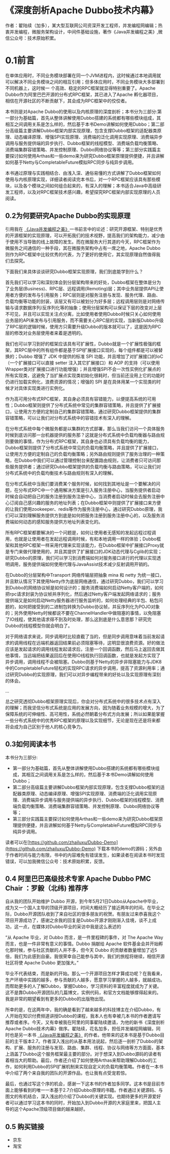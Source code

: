 # 《深度剖析Apache Dubbo技术内幕》
作者：翟陆续（加多），某大型互联网公司资深开发工程师，并发编程网编辑；热衷并发编程，微服务架构设计，中间件基础设施，著作《Java并发编程之美》,微信公众号：技术原始积累。
# 0.1前言


在单体应用时，不同业务模块部署在同一个JVM进程内，这时候通过本地调用就可以解决不同业务模块之间的相互引用；但多体应用时，不同业务模块大多部署到不同机器上，这时候一 个高效、稳定的RPC框架就显得特别重要了。Apache Dubbo作为阿里巴巴开源的分布式RPC框架，其已进入了Apache 孵化器项目，相信在开源社区的不断贡献下，其会成为RPC框架中的佼佼者。

本书则是对Apache Dubbo的使用以及内核原理的深度剖析；本书分为三部分:第一部分为基础篇，首先从整体讲解使用Dubbo搭建的系统都有哪些模块组成，其相互之间调用关系是怎么样的，然后基于本书Demo讲解如何使用Dubbo；第二部分高级篇主要讲解Dubbo框架内部实现原理，包含支撑Dubbo框架的适配器类原理、动态编译原理、增强SPI实现原理、消费端的泛化调用实现原理、消费端异步调用与服务提供端的异步执行、Dubbo框架的线程模型、消费端负载均衡策略、消费端集群容错策略、并发控制原理、Dubbo网络协议等等；第三部分实践篇主要探讨如何使用Arthas和一些demo来为研究Dubbo框架原理提供便捷，并且讲解如何基于Netty与CompletableFuture模拟RPC同步与纯异步调用。

本书通过原理与实践相结合、由浅入深、通俗易懂的方式讲解了Dubbo框架如何使用与内核原理实现，详细读者阅读完本书后，对一个RPC框架应该具有那些模块，以及各个模块之间如何组合起来的，有深入的理解；本书适合Java中高级研发工程师，以及对RPC框架技术感兴趣，希望探究RPC框架内部实现原理的人员阅读。
##  0.2为何要研究Apache Dubbo的实现原理
引用我在 [《Java并发编程之美》](https://item.jd.com/12450812.html)一书前言中的论述：研究开源框架、特别是优秀的开源框架的实现原理，可以开拓我们的技术视野，提高我们的架构能力，减少由于使用不当导致的线上故障的发生。而在微服务大行其道的今天，RPC框架作为微服务之间通信的一种手段，其在微服务架构中占有一席之地，Apache Dubbo则作为RPC框架中比较优秀的代表，为了更好的使用它，其实现原理自然值得我们去探究。

下面我们来具体谈谈研究Dubbo框架实现原理，我们到底能学到什么？

首先我们可以学习和深刻体会到分层架构带来的好处，Dubbo框架在整体是分为了业务层(Business)、RPC层、远程调用(Remoting)层；其中业务层提供API让使用者方便的发布与引用服务；RPC层则是对服务注册与发现、服务代理、路由、负载均衡等功能的封装，该层又有可以被划分为好多层；远程调用层则是对网络传输与请求数据序列/反序列化等的抽象；使用分层架构可以保证下层的改变对上层不可见，并且可以实现关注点分离，比如使用者使用Dubbo时候只关心如何使用业务层的API来发布与引用服务，而不需要关心RPC层的实现，当新版Dubbo升级了RPC层的逻辑时候，使用方只需要升级Dubbo的版本就可以了，这是因为RPC层的修改对业务层使用者来着是透明的。

我们也可以学习到好的框架应该具有可扩展性，Dubbo就是一个扩展性极强的框架，其RPC层中的所有组件都是基于SPI扩展接口实现的，每个组件都是可以被替换的；Dubbo 增强了 JDK 中提供的标准 SPI 功能，并且增加了对扩展接口的IoC （一个扩展接口可以直接 setter 注入其它扩展接口）和 AOP 的支持（可以使用Wrapper类对扩展接口进行功能增强）；并且增强SPI不会一次性实例化扩展点的所有实现类，这避免了当扩展点实现类初始化很耗时，但当前还没用上它的功能时仍进行加载实例化，浪费资源的情况；增强的 SPI 是在具体用某一个实现类的时候才对具体实现类进行实例化。

作为高可用分布式RPC框架，其自身必须具有容错能力，以便提高系统的可用性；Dubbo框架则提供了分布式系统中常见的集群容错策略，并且提供了扩展接口，让使用方方便的定制自己的集群容错策略，通过研究Dubbo框架提供的集群容错策略，可以让我们对分布式系统中的容错技术有深入的理解。

在分布式系统中每个微服务都是以集群的方式部署，那么当我们访问一个具体服务时候到底访问那一台机器提供的服务那？这就是分布式系统中负载均衡器与路由规则要做的事情，作为分布式RPC框架，其自身也必须具有负载均衡的能力，Dubbo框架则提供了分布式系统中常见的负载均衡策略，并且提供了扩展接口，让使用方方便的定制自己的负载均衡策略；另外路由规则提供了服务治理的一种策略，在Dubbo中我们可以通过管理控制台来配置路由规则，让消费者只可访问那些服务提供者；通过研究Dubbo框架提供的负载均衡与路由策略，可以让我们对分布式系统中的负载均衡技术与路由规则有深入的理解。

在分布式系统中当我们要消费某个服务时候，如何找到其地址是一个要解决的问题，在分布式RPC中一个通用解决方案是引入服务注册中心，当服务提供者启动时候会自动把自己的服务注册到服务注册中心，当消费者启动时候会去服务注册中心订阅自己感兴趣的服务的地址列表；在Dubbo框架中则提供了扩展接口来方便的让我们使用zookeeper、redis等作为服务注册中心，通过研究Dubbo原理，我们可以深刻理解服务提供方到底是如何把服务注册到服务注册中心的，以及服务消费端如何动态的感知服务提供方地址列表变化的。

所有RPC框架都要解决的一个问题是，如何让使用者无感知的发起远程过程调用，也就是让使用者在发起远程调用时候，有和本地调用一样的体验；Dubbo框架和其他RPC框架一样采用代理来实现该能力，在Dubbo框架中扩展接口Proxy就是专门来做代理使用的，并且其提供了扩展接口的JDK动态代理与Cglib的实现；研究Dubbo的原理，我们可以学习到消费端如何对服务接口进行的代理以实现透明调用，服务提供端如何使用代理与JavaAssist技术减少反射调用开销的。

在Dubbo的分层架构中Transport 网络传输层把抽象 mina 和 netty 为统一接口，并且默认情况下其使用Netty作为底层网络通信，通过研究Dubbo，我们可以学习到Dubbo的网络协议帧是如何设计的；服务消费端如何启动Netty客户端的，如何把rpc请求封装为协议帧并序列化，然后通过Netty客户端发起网络请求的；服务提供端又是如何启动Netty服务器进行服务监听的，如何处理经典的半包、粘包问题的，如何把接受到的二进制包转换为Dubbo协议帧，并反序列化为POJO对象的；另外使用Netty时候都说不要在ChannelHandler中做阻塞的事情，以免阻塞了IO线程，使其他请求得不到及时处理，那么这到底是什么意思那？研究完Dubbo的线程模型你就会明白了。

对于网络请求来说，同步调用时比较直截了当的，但是同步调用意味着当前发起请求的调用线程在远端机器返回结果前必须阻塞等待，这明显很浪费资源。好的做法应该是发起请求的调用线程发起请求后，注册一个回调函数，然后马上返回去做其他事情，当远端把结果返回后在使用IO线程执行回调函数，也就是发起方实现了异步调用，调用线程不会被阻塞。Dubbo则基于Netty的异步非阻塞能力与JDK8中的CompletableFuture轻松的实现RPC请求的异步调用，提高了资源利用率；通过研究Dubbo的实现原理，我们可以对异步编程带来的好处以及实现原理有深刻的体会。

...

总之研究透彻Dubbo框架原理实现后，你会对分布式系统中的很多技术点有深入的理解；而我坚信分布式系统是应用的发展方向，因为随着业务规模的增大，为了保障系统的可伸缩性、高可用性，系统必然朝着分布式方向发展；所以如果能掌握一些分布式系统中的优秀RPC框架的原理以及实现细节，无论是现在还是将来都将会成为自己区别于他人的核心竞争力。


## 0.3如何阅读本书
本书分为三部分:
- 第一部分为基础篇，首先从整体讲解使用Dubbo搭建的系统都有哪些模块组成，其相互之间调用关系是怎么样的，然后基于本书Demo讲解如何使用Dubbo；
- 第二部分高级篇主要讲解Dubbo框架内部实现原理，包含支撑Dubbo框架的适配器类原理、动态编译原理、增强SPI实现原理、消费端的泛化调用实现原理、消费端异步调用与服务提供端的异步执行、Dubbo框架的线程模型、消费端负载均衡策略、消费端集群容错策略、并发控制原理、Dubbo网络协议等等；
- 第三部分实践篇主要探讨如何使用Arthas和一些demo来为研究Dubbo框架原理提供便捷，并且讲解如何基于Netty与CompletableFuture模拟RPC同步与纯异步调用。


读者可以在[https://github.com/zhailuxu/Dubbo-Demo](https://github.com/zhailuxu/Dubbo-Demo)
下载本书的demo的源码；另外由于作者时间与能力有限，书中的内容难免有错误发生，如果读者在阅读本书时发现错误，可以加我微信公众号：技术原始积累，反馈。

## 0.4 阿里巴巴高级技术专家 Apache Dubbo PMC Chair ：罗毅（北纬) 推荐序
自从我的团队开始维护 Dubbo 开源，到今年5月21日Dubbo从Apache中毕业，成为又一个国人主导的顶级开源项目，时间大概经历了接近两年的时间。在毕业之际，Dubbo开源团队收到了来自社区的很多朋友的祝贺。有朋友过来恭喜我这个项目开源成功了，感谢之余我的回复是Dubbo开源才刚刚渐入佳境，谈不上成功，这一点，在媒体对Dubbo毕业的采访中我是这么表述的

“从 Apache 毕业，对 Dubbo 而言，是一件里程碑的事件，对 The Apache Way 而言，也是一件非常有意义的事情。Dubbo 捐献给 Apache 软件基金会并开始孵化那时候，参与社区贡献的人并不多，但今天 Dubbo 的贡献者数量增加了近5倍，我们为此感到自豪。我很荣幸自己能参与其中，我们的旅程将继续，相信开源社区将使 Apache Dubbo 更加强大。”

毕业不代表结束，而是新的开始。那么一个开源项目怎样才算成功呢？在我看来，生产环境中实践的越多，参与贡献的人越多，愿意学习掌握的人越多，就越成功。而帮助更多的人了解Dubbo，掌握Dubbo，学习资料的丰富程度就成为了关键。这不是靠Dubbo开源团队的几篇博文，实例代码，和官方文档能够撑得起来的。我是非常的期望看到有更多的Dubbo的出版物出现。

所幸的是，在这两年中，我的确是看到了越来越多的科技博主在介绍Dubbo，有人开始在知识付费频道讲授Dubbo的课程，我本人也有幸被几本书的作者邀请写推荐或者序。今天，又有幸被我在阿里的同事翟陆续邀请，为他的新书《深度剖析Apache Dubbo技术内幕》做序。翟陆续，花名加多，担任并发编程网编辑，同时也是另一本书 [《Java并发编程之美》](https://item.jd.com/12450812.html) 的作者。他带来的这本书是基于Dubbo目前的主干版本2.7。作者深入浅出的从基本用法说起，然后逐一剖析了Dubbo的架构、扩展、服务的注册与发现、路由、集群、线程、协议与网络等方方面面，基本上涵盖了Dubbo这个服务框架最主要的部分。对于想深入到Dubbo源码的读者有着相当大的帮助。最后，作者还介绍了如何使用Arthas来帮助理解Dubbo的工作，如何利用Dubbo的SPI扩展机制来实现自定义的负载均衡策略。作者在一本书中介绍了两个来自我的团队的开源作品，也让我有点受宠若惊。

最后，也通过写这个序的机会，感谢一下这本书的作者加多同学。这本书是目前市面上能够看到的唯一一本基于2.7介绍Dubbo原理的书籍。作者通过关键源码、与图文的有机结合，深入浅出的介绍了Dubbo的关键实现。也期待更多的开源爱好者可以通过学习这本书的同时，开始加入到Dubbo开源的大家庭里来，把国人主导的这个Apache顶级项目做的越来越好。


## 0.5 购买链接
- 京东
- 淘宝



